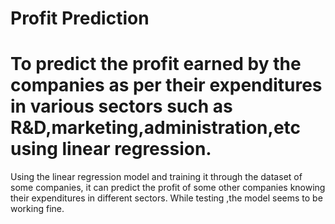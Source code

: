 # Profit Prediction
# To predict the profit earned by the companies as per their expenditures in various sectors such as R&D,marketing,administration,etc using linear regression.



Using the linear regression model and training it through the dataset of some companies, it can predict the profit of some other companies knowing their expenditures in different sectors. While testing ,the model seems to be working fine.

